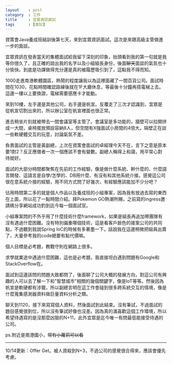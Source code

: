 ```yaml
---
layout    : post
category  : 工作
title     : 宜眾資訊面試
tags      : [面試]
---
```


資策會Java養成班結訓後第七天，來到宜眾資訊面試。這次是來跟高級主管做進一步的面談。

宜眾資訊在發表當天的集體面試給我留下深刻的印象，抬頭看到我的第一句就是我等你很久了，且正確的說出我的名字以及小組組長身份，後面~~聊天~~面談的氣氛也十分愉快。到底是功課做得充分還是真的被履歷吸引到了，這點我不得而知。

1000走進南港軟體園區，熱鬧的程度讓我以為這裡面藏了一間百貨公司。面試時間在1030，花點時間確認路線後就在1F大廳休息，等最後十分鐘再搭電梯上去。這邊一樓以上要換證，電梯需要感應卡才能動。

來到10樓，左手邊是其他公司，右手邊是帆宣。反覆走了三次才認識到，宜眾是從帆宣切割出來的，所以辦公室在帆宣裡面也很正常。

進去稍坐片刻就被帶去一間會議室等主管了。會議室是多功能的，牆壁可以拉開拼成一大間，桌椅擺放預設容納8人，但空間有X強面試小房間的4倍大。隔壁正在談一些軟硬體交互的玩意，討論氣氛不差。

負責面試的主管是黃副總，上次在資策會面試的卓經理今天不在，言下之意是原本要1對2？反正應徵者一次一個應該不會有變數。副總人稱得上和藹，用平常心對待就好。

面試的大部分時間都聚焦在先前的工作經驗，像是做什麼系統、幹什麼的、什麼語言開發、這語言是自學/怎學的、DB用什麼、有沒有和其他系統介接。感覺這公司很在意系統介接的經驗，用不同方式問了好幾次，有經驗應該能加不少分吧？

佔用時間第二多的就是個人作品以及養成班的小組專案，因為我有放過去寫的東西在上面，所以花了一點時間介紹。拜Pokemon GO熱潮所賜，之前寫的ingress邀請碼分享網站成功釣到迄今每一個面試官。

小組專案問的不外乎用了什麼技術什麼framework，如果是組長再追加帶團隊有沒有遇過什麼困難。沒有特別偏重哪個技術，這是看客戶臉色的接案公司的共同點，不過聽到我說Spring IoC的時候有多著墨一下。話說我在這邊稍微把組員出賣了，大量參考我的code總要有點代價嘛。

個人目標是必考題，教戰守則在網路上很多。

求學就業途中遇過什麼困難，這也是必考題，我直接坦白遇到問題有Google和StackOverflow在。

面試到這邊該問的問題大致都問了，後面聊了公司大概的發展方向，對這公司有興趣的人可以去了解一下和"智慧城市"相關的幾個關鍵字，像是IoT等等。然後因為帆宣是軟硬都有涉獵，所以副總言明在這工作會碰到很多跨系統交互的情境，像是什麼蒐集感測器資料做巨量資料分析之類。

聊天到1120，接下來寫寫個人資料，然後面試到此結束。沒有筆試，不過面試的題目感覺很到位，所以沒有筆試好像也沒差。因為真的滿喜歡這個工作環境，所以希望待遇寫的是沒那麼凶狠的N+11，此外宜眾是迄今唯一有問最低能接受待遇的公司。


ps.附近是南港國小，~~常有小蘿莉可以看~~

----
10/14更新：Offer Get。被人資殺到N+3，不過公司的感覺很合得來，應該會優先考慮。
